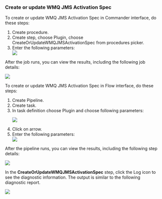 <h3>Create or update WMQ JMS Activation Spec</h3>
                <p>To create or update WMQ JMS Activation Spec in Commander interface, do these steps:</p>
                <ol>
                    <li>Create procedure.</li>
                    <li>Create step, choose Plugin, choose CreateOrUpdateWMQJMSActivationSpec from
                    procedures picker.</li>
                    <li>Enter the following parameters: </li>
                    <img src="../../plugins/EC-WebSphere/images/CreateOrUpdateWMQJMSActivationSpec/ProcedureConfig.png" />
                </ol>
                <p>After the job runs, you can view the results, including the following
                job details:</p>
                <img src="../../plugins/EC-WebSphere/images/CreateOrUpdateWMQJMSActivationSpec/ProcedureResult.png" />
                <p>To create or update WMQ JMS Activation Spec in Flow interface, do these steps:</p>
                <ol>
                    <li>Create Pipeline.</li>
                    <li>Create task.</li>
                    <li>In task definition choose Plugin and choose following parameters:
                    <p><img src="../../plugins/EC-WebSphere/images/CreateOrUpdateWMQJMSActivationSpec/PipelinePicker.png" /></p>
                    </li>
                    <li>Click on arrow.</li>
                    <li>Enter the following parameters: </li>
                    <img src="../../plugins/EC-WebSphere/images/CreateOrUpdateWMQJMSActivationSpec/PipelineConfig.png" />
                </ol>
                <p>After the pipeline runs, you can view the results, including the
                following step details:</p>
                <img src="../../plugins/EC-WebSphere/images/CreateOrUpdateWMQJMSActivationSpec/PipelineResult.png" />
                <p>In the <b>CreateOrUpdateWMQJMSActivationSpec</b> step, click the Log icon to see
                the diagnostic information. The output is similar to the following
                diagnostic report.</p>
                <img src="../../plugins/EC-WebSphere/images/CreateOrUpdateWMQJMSActivationSpec/ProcedureLog.png" />
